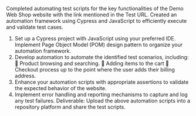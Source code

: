 Completed automating test scripts for the key functionalities of the
Demo Web Shop website with the link mentioned in the Test URL. Created an
automation framework using Cypress and JavaScript to efficiently execute and validate test cases.
1. Set up a Cypress project with JavaScript using your preferred IDE. Implement Page Object Model
(POM) design pattern to organize your automation framework.
2. Develop automation to automate the identified test scenarios, including:
 Product browsing and searching.
 Adding items to the cart
 Checkout process up to the point where the user adds their billing address.
3. Enhance your automation scripts with appropriate assertions to validate the expected behavior
of the website.
4. Implement error handling and reporting mechanisms to capture and log any test failures.
Deliverable: Upload the above automation scripts into a repository platform and share the test scripts.
